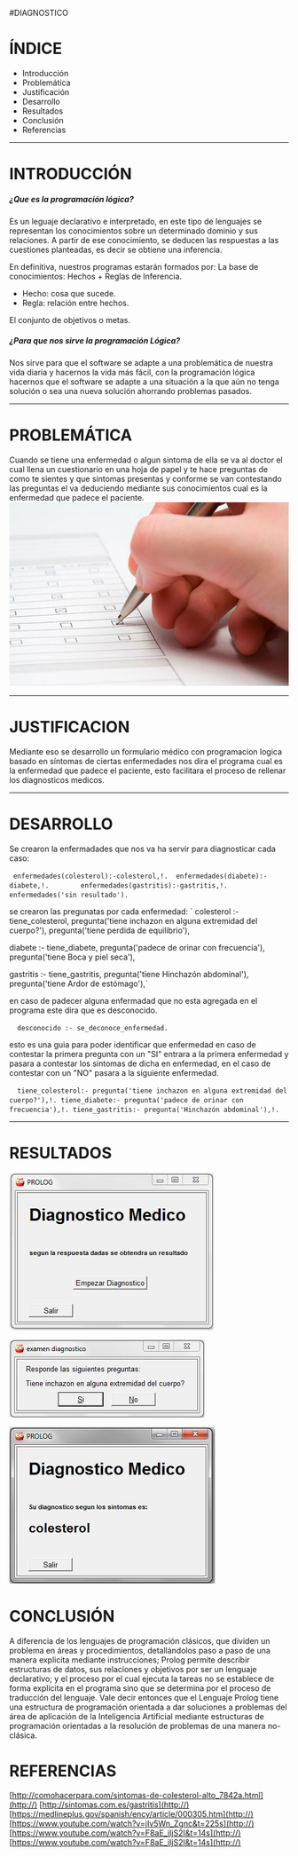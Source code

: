 #DIAGNOSTICO


# ÍNDICE


- Introducción
- Problemática
- Justificación
- Desarrollo
- Resultados
- Conclusión
- Referencias

* * *

# INTRODUCCIÓN

##### ¿Que es la programación lógica?
Es un leguaje declarativo e interpretado, en este tipo de lenguajes se representan los conocimientos sobre  un determinado dominio y sus relaciones. A partir de ese conocimiento, se deducen las respuestas a las cuestiones planteadas, es decir se obtiene una inferencia.


En definitiva, nuestros programas estarán formados por:
La base de conocimientos: Hechos + Reglas de Inferencia.

- 	Hecho: cosa que sucede.
-  	Regla: relación entre hechos.

El conjunto de objetivos o metas.

##### ¿Para que nos sirve la programación Lógica?

Nos sirve para que el software se adapte a una problemática de nuestra vida diaria y hacernos la vida más fácil, con la programación lógica hacernos que el software se adapte a una situación a la que aún no tenga solución o sea una nueva solución ahorrando problemas pasados.
* * *
# PROBLEMÁTICA
Cuando se tiene una enfermedad o algun sintoma de ella se va al doctor el cual llena un cuestionario en una hoja de papel y te hace preguntas de como te sientes y que sintomas presentas y conforme se van contestando las preguntas el va deduciendo mediante sus conocimientos cual es la enfermedad que padece el paciente.
![](https://github.com/edghareii/proyecto/blob/master/encuesta.jpg)

* * *
# JUSTIFICACION
Mediante eso se desarrollo un formulario médico con programacion logica basado en síntomas de ciertas enfermedades nos dira el programa cual es la enfermedad que padece el paciente, esto facilitara el proceso de rellenar los diagnosticos medicos.
* * *
# DESARROLLO

Se crearon la enfermadades que nos va ha servir para diagnosticar cada caso:

`  enfermedades(colesterol):-colesterol,!. 
   enfermedades(diabete):-diabete,!.       
   enfermedades(gastritis):-gastritis,!.   
   enfermedades('sin resultado').     `

se crearon las pregunatas por cada enfermedad:
`  colesterol :- tiene_colesterol,
   pregunta('tiene inchazon en alguna extremidad del cuerpo?'),
   pregunta('tiene perdida de equilibrio'),

   diabete :- tiene_diabete,
   pregunta('padece de orinar con frecuencia'),
   pregunta('tiene Boca y piel seca'),

   gastritis :- tiene_gastritis,
   pregunta('tiene Hinchazón abdominal'),
   pregunta('tiene Ardor de estómago'),`

en caso de padecer alguna enfermadad que no esta agregada en el programa este dira que es desconocido.

`  desconocido :- se_deconoce_enfermedad.`

esto es una guia para poder identificar que enfermedad en caso de contestar la primera pregunta  con un "SI" entrara a la primera enfermedad y pasara a contestar los sintomas de dicha en enfermedad, en el caso de contestar con un "NO" pasara a la siguiente enfermedad.

`  tiene_colesterol:- pregunta('tiene inchazon en alguna extremidad del cuerpo?'),!.
   tiene_diabete:- pregunta('padece de orinar con frecuencia'),!.
   tiene_gastritis:- pregunta('Hinchazón abdominal'),!.`
* * *

# RESULTADOS

![](https://github.com/edghareii/proyecto/blob/master/interfaz1.JPG)


![](https://github.com/edghareii/proyecto/blob/master/interfaz2.JPG)


![](https://github.com/edghareii/proyecto/blob/master/interfaz3.JPG)






# CONCLUSIÓN
A diferencia  de los lenguajes de programación clásicos, que dividen un problema en áreas y procedimientos, detallándolos paso a paso de una manera explicita mediante instrucciones;  Prolog permite describir estructuras de datos,  sus relaciones y objetivos por ser un lenguaje declarativo; y el proceso por el cual ejecuta la tareas no se establece de forma explícita en el programa sino que se determina por el  proceso de traducción del lenguaje. Vale decir entonces que el Lenguaje Prolog tiene una estructura de programación orientada a dar soluciones a  problemas del  área de aplicación de la Inteligencia Artificial mediante estructuras de programación orientadas a la  resolución de problemas de una manera no-clásica.




# REFERENCIAS
[http://comohacerpara.com/sintomas-de-colesterol-alto_7842a.html](http://)
[http://sintomas.com.es/gastritis](http://)
[https://medlineplus.gov/spanish/ency/article/000305.htm](http://)
[https://www.youtube.com/watch?v=jIv5Wn_Zgnc&t=225s](http://)
[https://www.youtube.com/watch?v=F8aE_iIjS2I&t=14s](http://)
[https://www.youtube.com/watch?v=F8aE_iIjS2I&t=14s](http://)


